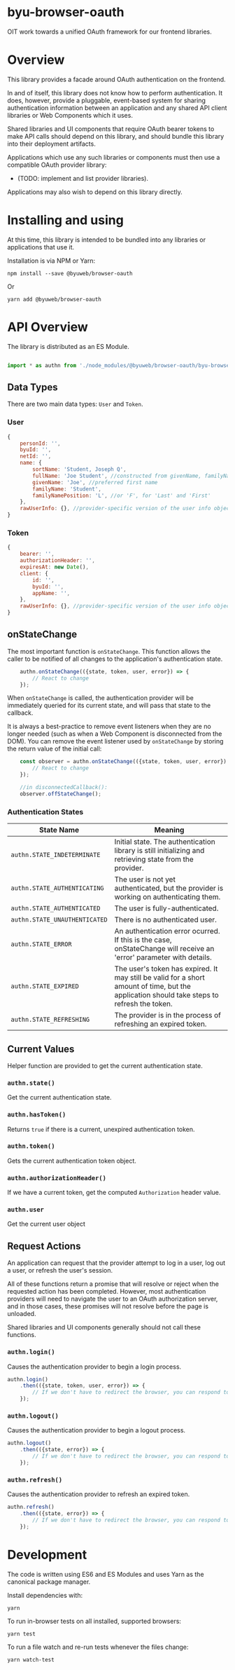 # byu-browser-oauth
OIT work towards a unified OAuth framework for our frontend libraries.


# Overview

This library provides a facade around OAuth authentication on the frontend.

In and of itself, this library does not know how to perform authentication. It does, however,
provide a pluggable, event-based system for sharing authentication information between an application
and any shared API client libraries or Web Components which it uses.

Shared libraries and UI components that require OAuth bearer tokens to make API calls should depend
on this library, and should bundle this library into their deployment artifacts.

Applications which use any such libraries or components must then use a compatible OAuth provider library:

* (TODO: implement and list provider libraries).

Applications may also wish to depend on this library directly.

# Installing and using

At this time, this library is intended to be bundled into any libraries or applications that use it.

Installation is via NPM or Yarn:

```
npm install --save @byuweb/browser-oauth
```

Or

```
yarn add @byuweb/browser-oauth
```

# API Overview

The library is distributed as an ES Module.

```javascript

import * as authn from './node_modules/@byuweb/browser-oauth/byu-browser-oauth.js';

```

## Data Types

There are two main data types: `User` and `Token`.

### User

```javascript
{
    personId: '',
    byuId: '',
    netId: '',
    name: {
        sortName: 'Student, Joseph Q',
        fullName: 'Joe Student', //constructed from givenName, familyName, and familyNamePosition
        givenName: 'Joe', //preferred first name
        familyName: 'Student',
        familyNamePosition: 'L', //or 'F', for 'Last' and 'First'
    },
    rawUserInfo: {}, //provider-specific version of the user info object.
}
```

### Token

```javascript
{
    bearer: '',
    authorizationHeader: '',
    expiresAt: new Date(),
    client: {
        id: '',
        byuId: '',
        appName: '',
    },
    rawUserInfo: {}, //provider-specific version of the user info object.
}
```

## onStateChange

The most important function is `onStateChange`. This function allows the caller to be notified of 
all changes to the application's authentication state.

```javascript
    authn.onStateChange(({state, token, user, error}) => {
        // React to change
    });
```

When `onStateChange` is called, the authentication provider will be immediately queried for its current state, and will pass that
state to the callback.

It is always a best-practice to remove event listeners when they are no longer needed (such as when a Web Component is disconnected
from the DOM). You can remove the event listener used by `onStateChange` by storing the return value of the initial call:

```javascript
    const observer = authn.onStateChange(({state, token, user, error}) => {
        // React to change
    });

    //in disconnectedCallback():
    observer.offStateChange();
```

### Authentication States

State Name | Meaning
-----------|---------
`authn.STATE_INDETERMINATE` | Initial state. The authentication library is still initializing and retrieving state from the provider.
`authn.STATE_AUTHENTICATING` | The user is not yet authenticated, but the provider is working on authenticating them.
`authn.STATE_AUTHENTICATED` | The user is fully-authenticated.
`authn.STATE_UNAUTHENTICATED` | There is no authenticated user.
`authn.STATE_ERROR` | An authentication error ocurred. If this is the case, onStateChange will receive an 'error' parameter with details.
`authn.STATE_EXPIRED` | The user's token has expired. It may still be valid for a short amount of time, but the application should take steps to refresh the token.
`authn.STATE_REFRESHING` | The provider is in the process of refreshing an expired token.

## Current Values

Helper function are provided to get the current authentication state.

### `authn.state()`

Get the current authentication state.

### `authn.hasToken()`

Returns `true` if there is a current, unexpired authentication token.

### `authn.token()`

Gets the current authentication token object.

### `authn.authorizationHeader()`

If we have a current token, get the computed `Authorization` header value.

### `authn.user`

Get the current user object

## Request Actions

An application can request that the provider attempt to log in a user, log out a user, or refresh the user's session.

All of these functions return a promise that will resolve or reject when the requested action has been completed. However,
most authentication providers will need to navigate the user to an OAuth authorization server, and in those cases, these promises
will not resolve before the page is unloaded.

Shared libraries and UI components generally should not call these functions.

### `authn.login()`

Causes the authentication provider to begin a login process.

```javascript
authn.login()
    .then(({state, token, user, error}) => {
        // If we don't have to redirect the browser, you can respond to the completed login here
    });
```

### `authn.logout()`

Causes the authentication provider to begin a logout process.

```javascript
authn.logout()
    .then(({state, error}) => {
        // If we don't have to redirect the browser, you can respond to the completed logout here
    });
```

### `authn.refresh()`

Causes the authentication provider to refresh an expired token.

```javascript
authn.refresh()
    .then(({state, error}) => {
        // If we don't have to redirect the browser, you can respond to the completed refresh here
    });
```

# Development

The code is written using ES6 and ES Modules and uses Yarn as the canonical package manager.

Install dependencies with:

```
yarn
```

To run in-browser tests on all installed, supported browsers:

```
yarn test
```

To run a file watch and re-run tests whenever the files change:

```
yarn watch-test
```
